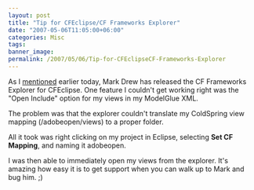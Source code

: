 ```yaml
---
layout: post
title: "Tip for CFEclipse/CF Frameworks Explorer"
date: "2007-05-06T11:05:00+06:00"
categories: Misc 
tags: 
banner_image: 
permalink: /2007/05/06/Tip-for-CFEclipseCF-Frameworks-Explorer
---
```


As I <a href="http://ray.camdenfamily.com/index.cfm/2007/5/6/Framework-explorer-ready-for-CFEclipse">mentioned</a> earlier today, Mark Drew has released  the CF Frameworks Explorer for CFEclipse. One feature I couldn't get working right was the "Open Include" option for my views in my ModelGlue XML. 

The problem was that the explorer couldn't translate my ColdSpring view mapping (/adobeopen/views) to a proper folder.

All it took was right clicking on my project in Eclipse, selecting <b>Set CF Mapping</b>, and naming it adobeopen. 

I was then able to immediately open my views from the explorer. It's amazing how easy it is to get support when you can walk up to Mark and bug him. ;)